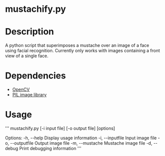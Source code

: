 # mustachify.py

# Description
A python script that superimposes a mustache over an image of a face using facial recognition. Currently only works with images containing a front view of a single face.

# Dependencies
* [OpenCV](http://opencvlibrary.sourceforge.net)
* [PIL image library](http://www.pythonware.com/products/pil/)

# Usage
'''
mustachify.py [-i input file] [-o output file] [options]

Options:
    -h, --help                Display usage information
    -i, --inputfile           Input image file
    -o, --outputfile          Output image file
    -m, --mustache            Mustache image file
    -d, --debug               Print debugging information
'''
